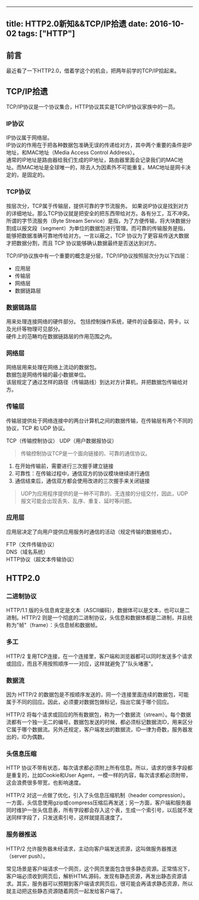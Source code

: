 
---
title: HTTP2.0新知&&TCP/IP拾遗
date: 2016-10-02
tags: ["HTTP"]
---

## 前言
最近看了一下HTTP2.0，借着学这个的机会，把两年前学的TCP/IP拾起来。     
    
## TCP/IP拾遗
TCP/IP协议是一个协议集合，HTTP协议其实是TCP/IP协议家族中的一员。   


### IP协议
IP协议属于网络层。    
IP协议的作用在于把各种数据包准确无误的传递给对方，其中两个重要的条件是IP地址，和MAC地址（Media Access Control Address）。   
通常的IP地址是路由器给我们生成的IP地址，路由器里面会记录我们的MAC地址。而MAC地址是全球唯一的，除去人为因素外不可能重复。MAC地址是网卡决定的，是固定的。
   
### TCP协议
按层次分，TCP属于传输层，提供可靠的字节流服务。
如果说IP协议是找到对方的详细地址。那么TCP协议就是把安全的把东西带给对方。各有分工，互不冲突。       
所谓的字节流服务（Byte Stream Service）是指，为了方便传输，将大块数据分割成以报文段（segment）为单位的数据包进行管理。而可靠的传输服务是指，能够把数据准确可靠地传给对方。一言以蔽之，TCP 协议为了更容易传送大数据才把数据分割，而且 TCP 协议能够确认数据最终是否送达到对方。     
  
TCP/IP协议族中有一个重要的概念是分层，TCP/IP协议按照层次分为以下四层：    
- 应用层
- 传输层
- 网络层
- 数据链路层 
### 数据链路层
用来处理连接网络的硬件部分。
包括控制操作系统，硬件的设备驱动，网卡，以及光纤等物理可见部分。    
硬件上的范畴均在数据链路层的作用范围之内。   
   
### 网络层
网络层用来处理在网络上流动的数据包。    
数据包是网络传输的最小数据单位。   
该层规定了通过怎样的路径（传输路线）到达对方计算机，并把数据包传输给对方。   
   
### 传输层
传输层提供处于网络连接中的两台计算机之间的数据传输，在传输层有两个不同的协议，TCP 和 UDP 协议。

TCP（传输控制协议）
UDP（用户数据报协议）  

>传输控制协议TCP是一个面向链接的、可靠的通信协议。
 
 1. 在开始传输前，需要进行三次握手建立链接
 2. 可靠性：在传输过程中，通信双方的协议模块继续进行通信
 3. 通信结束后，通信双方都会使用改进的三次握手来关闭链接 
   
>UDP为应用程序提供的是一种不可靠的、无连接的分组交付，因此，UDP报文可能会出现丢失、乱序、重复、延时等问题。
   
### 应用层
应用层决定了向用户提供应用服务时通信的活动（规定传输的数据格式）。

FTP（文件传输协议）   
DNS（域名系统）    
HTTP协议（超文本传输协议）  

## HTTP2.0
### 二进制协议
HTTP/1.1 版的头信息肯定是文本（ASCII编码），数据体可以是文本，也可以是二进制。HTTP/2 则是一个彻底的二进制协议，头信息和数据体都是二进制，并且统称为"帧"（frame）：头信息帧和数据帧。
 
### 多工
HTTP/2 复用TCP连接，在一个连接里，客户端和浏览器都可以同时发送多个请求或回应，而且不用按照顺序一一对应，这样就避免了"队头堵塞"。

### 数据流
因为 HTTP/2 的数据包是不按顺序发送的，同一个连接里面连续的数据包，可能属于不同的回应。因此，必须要对数据包做标记，指出它属于哪个回应。

HTTP/2 将每个请求或回应的所有数据包，称为一个数据流（stream）。每个数据流都有一个独一无二的编号。数据包发送的时候，都必须标记数据流ID，用来区分它属于哪个数据流。另外还规定，客户端发出的数据流，ID一律为奇数，服务器发出的，ID为偶数。

### 头信息压缩
HTTP 协议不带有状态，每次请求都必须附上所有信息。所以，请求的很多字段都是重复的，比如Cookie和User Agent，一模一样的内容，每次请求都必须附带，这会浪费很多带宽，也影响速度。

HTTP/2 对这一点做了优化，引入了头信息压缩机制（header compression）。一方面，头信息使用gzip或compress压缩后再发送；另一方面，客户端和服务器同时维护一张头信息表，所有字段都会存入这个表，生成一个索引号，以后就不发送同样字段了，只发送索引号，这样就提高速度了。    
   
### 服务器推送
HTTP/2 允许服务器未经请求，主动向客户端发送资源，这叫做服务器推送（server push）。

常见场景是客户端请求一个网页，这个网页里面包含很多静态资源。正常情况下，客户端必须收到网页后，解析HTML源码，发现有静态资源，再发出静态资源请求。其实，服务器可以预期到客户端请求网页后，很可能会再请求静态资源，所以就主动把这些静态资源随着网页一起发给客户端了。

